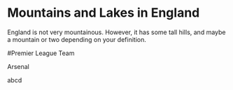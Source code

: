 # Mountains and Lakes in England

England is not very mountainous. However, it has some tall hills, and maybe a mountain or two depending on your definition.

#Premier League Team

Arsenal

abcd
